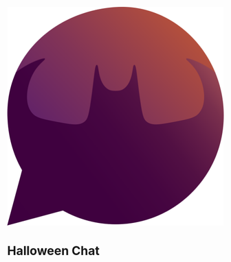 [logo]: https://github.com/andrew-novak/halloween-chat/raw/main/clientWeb/src/assets/brand-icon.svg "Halloween Chat Logo"

![Halloween Chat app logo][logo]

# Halloween Chat
